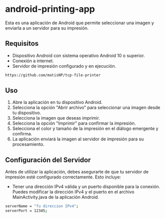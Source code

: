 # android-printing-app

Esta es una aplicación de Android que permite seleccionar una imagen y enviarla a un servidor para su impresión.

## Requisitos

- Dispositivo Android con sistema operativo Android 10 o superior.
- Conexión a internet.
- Servidor de impresión configurado y en ejecución.
```sh
https://github.com/matisNP/tcp-file-printer
```

## Uso

1. Abre la aplicación en tu dispositivo Android.
2. Selecciona la opción "Abrir archivo" para seleccionar una imagen desde tu dispositivo.
3. Selecciona la imagen que deseas imprimir.
4. Selecciona la opción "Imprimir" para confirmar la impresión.
5. Selecciona el color y tamaño de la impresión en el diálogo emergente y confirma.
6. La aplicación enviará la imagen al servidor de impresión para su procesamiento.

## Configuración del Servidor

Antes de utilizar la aplicación, debes asegurarte de que tu servidor de impresión esté configurado correctamente. Esto incluye:

- Tener una dirección IPv4 válida y un puerto disponible para la conexión. Puedes modificar la dirección IPv4 y el puerto en el archivo MainActivity.java de la aplicación Android.

```sh
serverName = "Tu direccion IPv4";
serverPort = 12345;
```
